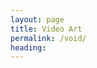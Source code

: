 ```yaml
---
layout: page
title: Video Art
permalink: /void/
heading: 
---
```

<script>

var characters = {
	count: 0,
	appear: function(menu) {
		// select a geometric char from array
		// var menu = ['•','◊','∆'];

		// select random integer from 0-2
		var dart = Math.random();
		dart = Math.floor(dart* menu.length );
		var character = menu[dart];

		var idName = 'char-' + this.count++;
		// insert at the beginning of the body element
		$('body').prepend('<span class="character" id="' + idName+ '">'  + character + '</span>');
		// style it with css?
	},
	disappear: function() {
		$('.character').hide();
	},
	move: function(destX, destY, count) {
		var whichChar = Math.floor(Math.random()*characters.count);
		alert(characters.count);
		$('.character').animate(
			{ top: destY, left: destX },
		  	3000
		);
	}
	// characters.newColor();
	// change the characters to a random color, using hsl values
	newColor: function() {
		var hueValue = Math.random() * 360;
	  	var saturationValue = Math.random() * 100;
	  	var lightnessValue = Math.random() * 100;
	  	var hsl = "hsl(" + hueValue + "," + saturationValue + "%," + lightnessValue + "%)";
		$('.characters').css('color', 'hls');
	},
	// characters.newSize();
	// change the character css to a random font-size between 50 and 400%
	newSize: function() {
		var ranSize = 50 + Math.random() * 350 + "%";
		$('.characters').css('font-size', 'randSize');
	}
}
characters.appear(['•','◊','∆']);
$('body').click( function(event) {
	alert(event.pageX);
	alert(event.pageY);
	characters.move(event.pageX, event.pageY, characters.count);

});

</script>

<style>
.characters {
	position: absolute;
	font-size: 60px;
}
</style>
